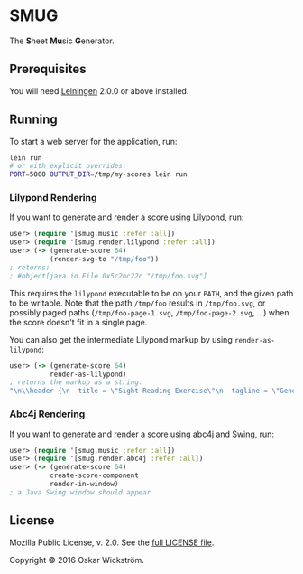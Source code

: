 # SMUG

The **S**heet **Mu**sic **G**enerator.

## Prerequisites

You will need [Leiningen][] 2.0.0 or above installed.

[leiningen]: https://github.com/technomancy/leiningen

## Running

To start a web server for the application, run:

```sh
lein run
# or with explicit overrides:
PORT=5000 OUTPUT_DIR=/tmp/my-scores lein run
```

### Lilypond Rendering

If you want to generate and render a score using Lilypond, run:

```clojure
user> (require '[smug.music :refer :all])
user> (require '[smug.render.lilypond :refer :all])
user> (-> (generate-score 64)
          (render-svg-to "/tmp/foo"))
; returns:
; #object[java.io.File 0x5c2bc22c "/tmp/foo.svg"]
```

This requires the `lilypond` executable to be on your `PATH`, and the given
path to be writable. Note that the path `/tmp/foo` results in `/tmp/foo.svg`,
or possibly paged paths (`/tmp/foo-page-1.svg`, `/tmp/foo-page-2.svg`, ...)
when the score doesn't fit in a single page.

You can also get the intermediate Lilypond markup by using `render-as-lilypond`:

```clojure
user> (-> (generate-score 64)
          render-as-lilypond)
; returns the markup as a string:
"\n\\header {\n  title = \"Sight Reading Exercise\"\n  tagline = \"Generated by SMUG\"\n}\n{\n  c'2 d'2 \\\n  c'2 d'2 \\bar \"|\" c'2 e'2 \\bar \"|\" d'2 c'2 \\bar \"|\" c'2 d'2 \\bar \"|\" c'2 d'2 ..."
```

### Abc4j Rendering

If you want to generate and render a score using abc4j and Swing, run:

```clojure
user> (require '[smug.music :refer :all])
user> (require '[smug.render.abc4j :refer :all])
user> (-> (generate-score 64)
          create-score-component
          render-in-window)
; a Java Swing window should appear
```

## License

Mozilla Public License, v. 2.0. See the [full LICENSE file](LICENSE).

Copyright © 2016 Oskar Wickström.
